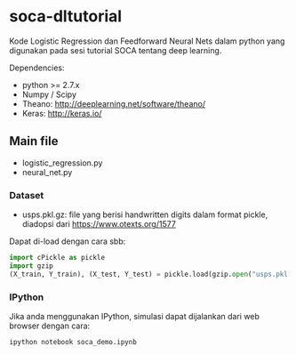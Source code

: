 # soca-dltutorial

Kode Logistic Regression dan Feedforward Neural Nets dalam python yang digunakan pada sesi tutorial SOCA tentang deep learning.

Dependencies:
* python >= 2.7.x
* Numpy / Scipy
* Theano: http://deeplearning.net/software/theano/
* Keras: http://keras.io/ 



## Main file
* logistic_regression.py
* neural_net.py


### Dataset
* usps.pkl.gz: file yang berisi handwritten digits dalam format pickle, diadopsi dari https://www.otexts.org/1577

Dapat di-load dengan cara sbb:
```python
import cPickle as pickle
import gzip
(X_train, Y_train), (X_test, Y_test) = pickle.load(gzip.open("usps.pkl.gz","rb"))
```

### IPython
Jika anda menggunakan IPython, simulasi dapat dijalankan dari web browser dengan cara:
```python
ipython notebook soca_demo.ipynb
```